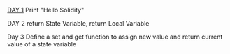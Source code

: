 [DAY 1](https://github.com/amarachiugwu/30DaysOfSolidity/blob/main/day1.sol)
Print "Hello Solidity"

DAY 2
return State Variable, return Local Variable

Day 3
Define a set and get function to assign new value and return current value of a state variable
